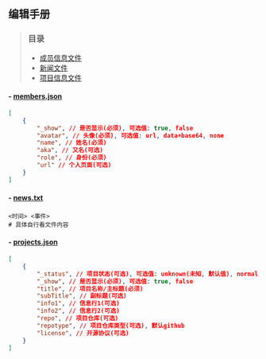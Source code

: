 ## 编辑手册

> ### 目录
> - [成员信息文件](#--membersjson)
> - [新闻文件](#--newstxt)
> - [项目信息文件](#--projectsjson)

#### - [members.json](./members.json)
```json members.json
[
	{
		"_show", // 是否显示(必须), 可选值: true, false
		"avatar", // 头像(必须), 可选值: url, data+base64, none
		"name", // 姓名(必须)
		"aka", // 又名(可选)
		"role", // 身份(必须)
		"url" // 个人页面(可选)
	}
]
```

#### - [news.txt](./news.txt)
```text news.txt
<时间> <事件>
# 具体自行看文件内容
```

#### - [projects.json](./projects.json)
```json projects.json
[
	{
		"_status", // 项目状态(可选), 可选值: unknown(未知, 默认值), normal(正常), archived(停更), beta(公测)
		"_show", // 是否显示(必须), 可选值: true, false
		"title", // 项目名称/主标题(必须)
		"subTitle", // 副标题(可选)
		"info1", // 信息行1(可选)
		"info2", // 信息行2(可选)
		"repo", // 项目仓库(可选)
		"repotype", // 项目仓库类型(可选), 默认github
		"license", // 开源协议(可选)
	}
]
```
